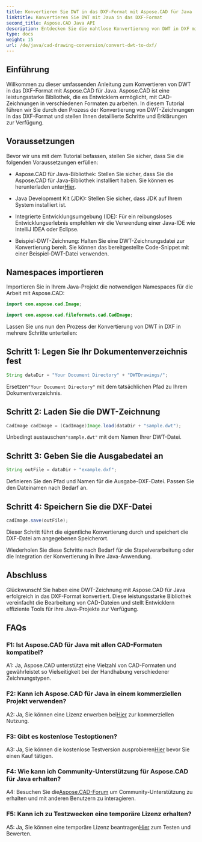```yaml
---
title: Konvertieren Sie DWT in das DXF-Format mit Aspose.CAD für Java
linktitle: Konvertieren Sie DWT mit Java in das DXF-Format
second_title: Aspose.CAD Java API
description: Entdecken Sie die nahtlose Konvertierung von DWT in DXF mit Aspose.CAD für Java. Befolgen Sie unsere Schritt-für-Schritt-Anleitung für eine effiziente Bearbeitung von CAD-Dateien.
type: docs
weight: 15
url: /de/java/cad-drawing-conversion/convert-dwt-to-dxf/
---
```

## Einführung

Willkommen zu dieser umfassenden Anleitung zum Konvertieren von DWT in das DXF-Format mit Aspose.CAD für Java. Aspose.CAD ist eine leistungsstarke Bibliothek, die es Entwicklern ermöglicht, mit CAD-Zeichnungen in verschiedenen Formaten zu arbeiten. In diesem Tutorial führen wir Sie durch den Prozess der Konvertierung von DWT-Zeichnungen in das DXF-Format und stellen Ihnen detaillierte Schritte und Erklärungen zur Verfügung.

## Voraussetzungen

Bevor wir uns mit dem Tutorial befassen, stellen Sie sicher, dass Sie die folgenden Voraussetzungen erfüllen:

-  Aspose.CAD für Java-Bibliothek: Stellen Sie sicher, dass Sie die Aspose.CAD für Java-Bibliothek installiert haben. Sie können es herunterladen unter[Hier](https://releases.aspose.com/cad/java/).

- Java Development Kit (JDK): Stellen Sie sicher, dass JDK auf Ihrem System installiert ist.

- Integrierte Entwicklungsumgebung (IDE): Für ein reibungsloses Entwicklungserlebnis empfehlen wir die Verwendung einer Java-IDE wie IntelliJ IDEA oder Eclipse.

- Beispiel-DWT-Zeichnung: Halten Sie eine DWT-Zeichnungsdatei zur Konvertierung bereit. Sie können das bereitgestellte Code-Snippet mit einer Beispiel-DWT-Datei verwenden.

## Namespaces importieren

Importieren Sie in Ihrem Java-Projekt die notwendigen Namespaces für die Arbeit mit Aspose.CAD:

```java
import com.aspose.cad.Image;

import com.aspose.cad.fileformats.cad.CadImage;
```

Lassen Sie uns nun den Prozess der Konvertierung von DWT in DXF in mehrere Schritte unterteilen:

## Schritt 1: Legen Sie Ihr Dokumentenverzeichnis fest

```java
String dataDir = "Your Document Directory" + "DWTDrawings/";
```

 Ersetzen`"Your Document Directory"` mit dem tatsächlichen Pfad zu Ihrem Dokumentverzeichnis.

## Schritt 2: Laden Sie die DWT-Zeichnung

```java
CadImage cadImage = (CadImage)Image.load(dataDir + "sample.dwt");
```

 Unbedingt austauschen`"sample.dwt"` mit dem Namen Ihrer DWT-Datei.

## Schritt 3: Geben Sie die Ausgabedatei an

```java
String outFile = dataDir + "example.dxf";
```

Definieren Sie den Pfad und Namen für die Ausgabe-DXF-Datei. Passen Sie den Dateinamen nach Bedarf an.

## Schritt 4: Speichern Sie die DXF-Datei

```java
cadImage.save(outFile);
```

Dieser Schritt führt die eigentliche Konvertierung durch und speichert die DXF-Datei am angegebenen Speicherort.

Wiederholen Sie diese Schritte nach Bedarf für die Stapelverarbeitung oder die Integration der Konvertierung in Ihre Java-Anwendung.

## Abschluss

Glückwunsch! Sie haben eine DWT-Zeichnung mit Aspose.CAD für Java erfolgreich in das DXF-Format konvertiert. Diese leistungsstarke Bibliothek vereinfacht die Bearbeitung von CAD-Dateien und stellt Entwicklern effiziente Tools für ihre Java-Projekte zur Verfügung.

## FAQs

### F1: Ist Aspose.CAD für Java mit allen CAD-Formaten kompatibel?

A1: Ja, Aspose.CAD unterstützt eine Vielzahl von CAD-Formaten und gewährleistet so Vielseitigkeit bei der Handhabung verschiedener Zeichnungstypen.

### F2: Kann ich Aspose.CAD für Java in einem kommerziellen Projekt verwenden?

 A2: Ja, Sie können eine Lizenz erwerben bei[Hier](https://purchase.aspose.com/buy) zur kommerziellen Nutzung.

### F3: Gibt es kostenlose Testoptionen?

 A3: Ja, Sie können die kostenlose Testversion ausprobieren[Hier](https://releases.aspose.com/) bevor Sie einen Kauf tätigen.

### F4: Wie kann ich Community-Unterstützung für Aspose.CAD für Java erhalten?

 A4: Besuchen Sie die[Aspose.CAD-Forum](https://forum.aspose.com/c/cad/19) um Community-Unterstützung zu erhalten und mit anderen Benutzern zu interagieren.

### F5: Kann ich zu Testzwecken eine temporäre Lizenz erhalten?

 A5: Ja, Sie können eine temporäre Lizenz beantragen[Hier](https://purchase.aspose.com/temporary-license/) zum Testen und Bewerten.